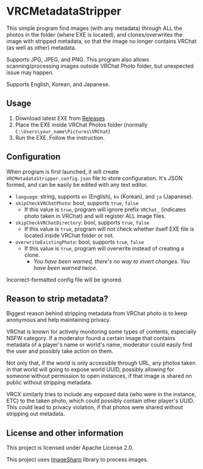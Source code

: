 # VRCMetadataStripper
This simple program find images (with any metadata) through ALL the photos in the folder (where EXE is located), and clones/overwrites the image with stripped metadata, so that the image no longer contains VRChat (as well as other) metadata.

Supports JPG, JPEG, and PNG. This program also allows scanning/processing images outside VRChat Photo folder, but unexpected issue may happen.

Supports English, Korean, and Japanese.

## Usage
1. Download latest EXE from [Releases](https://github.com/github-harunadev/VRCMetadataStripper/releases)
2. Place the EXE inside VRChat Photos folder (normally `C:\Users\your_name\Pictures\VRChat`)
3. Run the EXE. Follow the instruction.

## Configuration
When program is first launched, it will create `VRCMetadataStripper.config.json` file to store configuration. It's JSON formed, and can be easily be edited with any text editor.
- `language`: string, supports `en` (English), `ko` (Korean), and `ja` (Japanese).
- `skipCheckVRChatPhoto`: bool, supports `true`, `false`
  - If this value is `true`, program will ignore prefix `VRChat_` (indicates photo taken in VRChat) and will register ALL image files.
- `skipCheckVRChatDirectory`: bool, supports `true`, `false`
  - If this value is `true`, program will not check whether itself EXE file is located inside VRChat folder or not.
- `overwriteExistingPhoto`: bool, supports `true`, `false`
  - If this value is `true`, program will overwrite instead of creating a clone.
	- *You have been warned, there's no way to invert changes. _You have been warned twice._*


Incorrect-formatted config file will be ignored.

## Reason to strip metadata?
Biggest reason behind stripping metadata from VRChat photo is to keep anonymous and help maintaining privacy.

VRChat is known for actively monitoring some types of contents, especially NSFW category. If a moderator found a certain image that contains metadata of a player's name or world's name, moderator could easily find the user and possibly take action on them.

Not only that, if the world is only accessible through URL, any photos taken in that world will going to expose world UUID, possibly allowing for someone without permission to open instances, if that image is shared on public without stripping metadata.

VRCX similarly tries to include any exposed data (who were in the instance, ETC) to the taken photo, which could possibly contain other player's UUID. This could lead to privacy violation, if that photos were shared without stripping out metadata.

## License and other information
This project is licensed under Apache License 2.0.

This project uses [ImageSharp](https://github.com/SixLabors/ImageSharp) library to process images.
